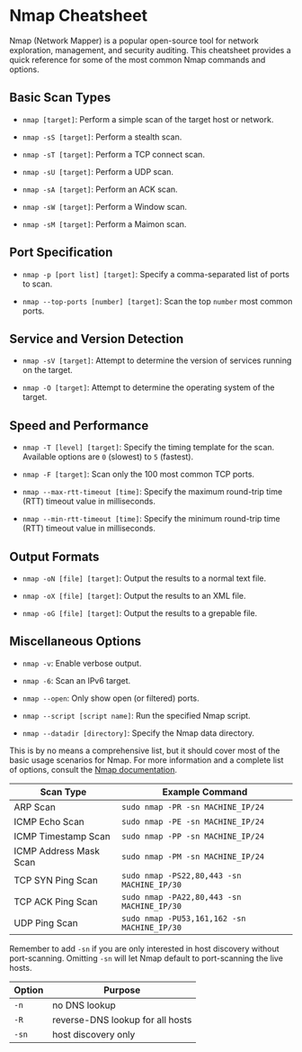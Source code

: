 # Nmap Cheatsheet

Nmap (Network Mapper) is a popular open-source tool for network exploration, management, and security auditing. This cheatsheet provides a quick reference for some of the most common Nmap commands and options.

## Basic Scan Types

- `nmap [target]`: Perform a simple scan of the target host or network.

- `nmap -sS [target]`: Perform a stealth scan.

- `nmap -sT [target]`: Perform a TCP connect scan.

- `nmap -sU [target]`: Perform a UDP scan.

- `nmap -sA [target]`: Perform an ACK scan.

- `nmap -sW [target]`: Perform a Window scan.

- `nmap -sM [target]`: Perform a Maimon scan.

## Port Specification

- `nmap -p [port list] [target]`: Specify a comma-separated list of ports to scan.

- `nmap --top-ports [number] [target]`: Scan the top `number` most common ports.

## Service and Version Detection

- `nmap -sV [target]`: Attempt to determine the version of services running on the target.

- `nmap -O [target]`: Attempt to determine the operating system of the target.

## Speed and Performance

- `nmap -T [level] [target]`: Specify the timing template for the scan. Available options are `0` (slowest) to `5` (fastest).

- `nmap -F [target]`: Scan only the 100 most common TCP ports.

- `nmap --max-rtt-timeout [time]`: Specify the maximum round-trip time (RTT) timeout value in milliseconds.

- `nmap --min-rtt-timeout [time]`: Specify the minimum round-trip time (RTT) timeout value in milliseconds.

## Output Formats

- `nmap -oN [file] [target]`: Output the results to a normal text file.

- `nmap -oX [file] [target]`: Output the results to an XML file.

- `nmap -oG [file] [target]`: Output the results to a grepable file.

## Miscellaneous Options

- `nmap -v`: Enable verbose output.

- `nmap -6`: Scan an IPv6 target.

- `nmap --open`: Only show open (or filtered) ports.

- `nmap --script [script name]`: Run the specified Nmap script.

- `nmap --datadir [directory]`: Specify the Nmap data directory.

This is by no means a comprehensive list, but it should cover most of the basic usage scenarios for Nmap. For more information and a complete list of options, consult the [Nmap documentation](https://nmap.org/book/).

|Scan Type|Example Command|
|---|---|
|ARP Scan|`sudo nmap -PR -sn MACHINE_IP/24`|
|ICMP Echo Scan|`sudo nmap -PE -sn MACHINE_IP/24`|
|ICMP Timestamp Scan|`sudo nmap -PP -sn MACHINE_IP/24`|
|ICMP Address Mask Scan|`sudo nmap -PM -sn MACHINE_IP/24`|
|TCP SYN Ping Scan|`sudo nmap -PS22,80,443 -sn MACHINE_IP/30`|
|TCP ACK Ping Scan|`sudo nmap -PA22,80,443 -sn MACHINE_IP/30`|
|UDP Ping Scan|`sudo nmap -PU53,161,162 -sn MACHINE_IP/30`|

Remember to add `-sn` if you are only interested in host discovery without port-scanning. Omitting `-sn` will let Nmap default to port-scanning the live hosts.

|Option|Purpose|
|---|---|
|`-n`|no DNS lookup|
|`-R`|reverse-DNS lookup for all hosts|
|`-sn`|host discovery only|
